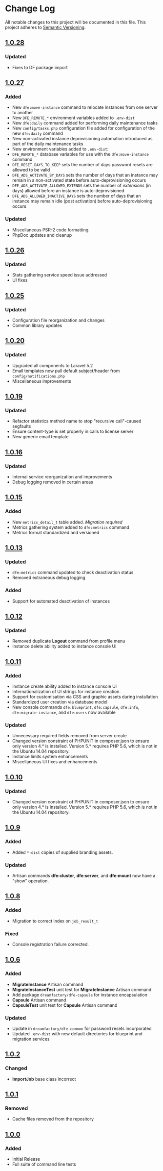 # Change Log
All notable changes to this project will be documented in this file. This project adheres to [Semantic Versioning](http://semver.org/).

## [1.0.28][v1.0.28]
### Updated
- Fixes to DF package import

## [1.0.27][v1.0.27]
### Added
- New `dfe:move-instance` command to relocate instances from one server to another
- New `DFE_REMOTE_*` environment variables added to `.env-dist` 
- New `dfe:daily` command added for performing daily maintenance tasks
- New `config/tasks.php` configuration file added for configuration of the new `dfe:daily` command
- New non-activated instance deprovisioning automation introduced as part of the daily maintenance tasks
- New environment variables added to `.env-dist`:
 - `DFE_REMOTE_*` database variables for use with the `dfe:move-instance` command
 - `DFE_RESET_DAYS_TO_KEEP` sets the number of days password resets are allowed to be valid
 - `DFE_ADS_ACTIVATE_BY_DAYS` sets the number of days that an instance may remain in a non-activated state before auto-deprovisioning occurs
 - `DFE_ADS_ACTIVATE_ALLOWED_EXTENDS` sets the number of _extensions_ (in days) allowed before an instance is auto-deprovisioned
 - `DFE_ADS_ALLOWED_INACTIVE_DAYS` sets the number of days that an instance may remain idle (post activation) before auto-deprovisioning occurs

### Updated
- Miscellaneous PSR-2 code formatting
- PhpDoc updates and cleanup 

## [1.0.26][v1.0.26]
### Updated
- Stats gathering service speed issue addressed
- UI fixes

## [1.0.25][v1.0.25]
### Updated
- Configuration file reorganization and changes
- Common library updates

## [1.0.20][v1.0.20]
### Updated
- Upgraded all components to Laravel 5.2
- Email templates now pull default subject/header from `config/notifications.php`
- Miscellaneous improvements

## [1.0.19][v1.0.19]
### Updated
- Refactor statistics method name to stop "recursive call"-caused segfaults
- Ensure content-type is set properly in calls to license server
- New generic email template

## [1.0.16][v1.0.16]
### Updated
- Internal service reorganization and improvements
- Debug logging removed in certain areas

## [1.0.15][v1.0.15]
### Added
- New `metrics_detail_t` table added. *Migration required*
- Metrics gathering system added to `dfe:metrics` command
- Metrics format standardized and versioned

## [1.0.13][v1.0.13]
### Updated
- `dfe:metrics` command updated to check deactivation status
- Removed extraneous debug logging

### Added
- Support for automated deactivation of instances

## [1.0.12][v1.0.12]
### Updated
- Removed duplicate **Logout** command from profile menu
- Instance delete ability added to instance console UI

## [1.0.11][v1.0.11]
### Added
- Instance create ability added to instance console UI
- Internationalization of UI strings for instance creation.
- Support for customisation via CSS and graphic assets during installation
- Standardized user creation via database model
- New console commands `dfe:blueprint`, `dfe:capsule`, `dfe:info`, `dfe:migrate-instance`, and `dfe:users` now available

### Updated
- Unnecessary required fields removed from server create
- Changed version constraint of PHPUNIT in composer.json to ensure only version 4.* is installed. Version 5.* requires PHP 5.6, which is not in the Ubuntu 14.04 repository.
- Instance limits system enhancements
- Miscellaneous UI fixes and enhancements

## [1.0.10][v1.0.10]
### Updated
- Changed version constraint of PHPUNIT in composer.json to ensure only version 4.* is installed. Version 5.* requires PHP 5.6, which is not in the Ubuntu 14.04 repository.

## [1.0.9][v1.0.9]
### Added
- Added `*-dist` copies of supplied branding assets.

### Updated
- Artisan commands **dfe:cluster**, **dfe:server**, and **dfe:mount** now have a "show" operation. 

## [1.0.8][v1.0.8]
### Added
- Migration to correct index on `job_result_t`

### Fixed
- Console registration failure corrected.

## [1.0.6][v1.0.6]
### Added
- **MigrateInstance** Artisan command
- **MigrateInstanceTest** unit test for **MigrateInstance** Artisan command
- Add package `dreamfactory/dfe-capsule` for instance encapsulation
- **Capsule** Artisan command
- **CapsuleTest** unit test for **Capsule** Artisan command

### Updated
- Update in `dreamfactory/dfe-common` for password resets incorporated
- Updated `.env-dist` with new default directories for blueprint and migration services

## [1.0.2][v1.0.2]
### Changed
- **ImportJob** base class incorrect

## [1.0.1][v1.0.1]
### Removed
- Cache files removed from the repository

## [1.0.0][v1.0.0]
### Added
- Initial Release
- Full suite of command line tests

[v1.0.28]: https://github.com/dreamfactorysoftware/dfe-console/compare/1.0.27...1.0.28
[v1.0.27]: https://github.com/dreamfactorysoftware/dfe-console/compare/1.0.26...1.0.27
[v1.0.26]: https://github.com/dreamfactorysoftware/dfe-console/compare/1.0.25...1.0.26
[v1.0.25]: https://github.com/dreamfactorysoftware/dfe-console/compare/1.0.20...1.0.25
[v1.0.20]: https://github.com/dreamfactorysoftware/dfe-console/compare/1.0.19...1.0.20
[v1.0.19]: https://github.com/dreamfactorysoftware/dfe-console/compare/1.0.16...1.0.19
[v1.0.16]: https://github.com/dreamfactorysoftware/dfe-console/compare/1.0.15...1.0.16
[v1.0.15]: https://github.com/dreamfactorysoftware/dfe-console/compare/1.0.14...1.0.15
[v1.0.13]: https://github.com/dreamfactorysoftware/dfe-console/compare/1.0.12...1.0.13
[v1.0.12]: https://github.com/dreamfactorysoftware/dfe-console/compare/1.0.11...1.0.12
[v1.0.11]: https://github.com/dreamfactorysoftware/dfe-console/compare/1.0.10...1.0.11
[v1.0.10]: https://github.com/dreamfactorysoftware/dfe-console/compare/1.0.9...1.0.10
[v1.0.9]: https://github.com/dreamfactorysoftware/dfe-console/compare/1.0.8...1.0.9
[v1.0.8]: https://github.com/dreamfactorysoftware/dfe-console/compare/1.0.6...1.0.8
[v1.0.6]: https://github.com/dreamfactorysoftware/dfe-console/compare/1.0.2...1.0.6
[v1.0.2]: https://github.com/dreamfactorysoftware/dfe-console/compare/1.0.1...1.0.2
[v1.0.1]: https://github.com/dreamfactorysoftware/dfe-console/compare/1.0.0...1.0.1
[v1.0.0]: https://github.com/dreamfactorysoftware/dfe-console/compare/master...1.0.0
[unstable]: https://github.com/dreamfactorysoftware/dfe-console/compare/develop...master
